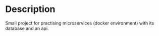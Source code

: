 # Description

Small project for practising microservices (docker environment) with its database and an api.
